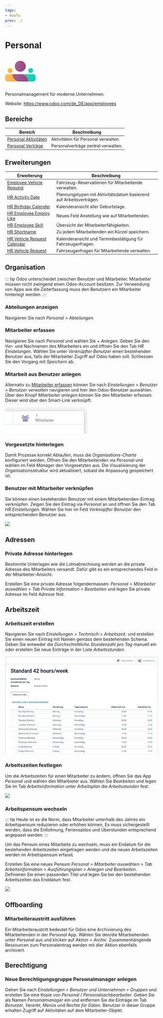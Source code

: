 ```yaml
---
tags:
- HowTo
prev: ./
---
```

# Personal
![icons_odoo_hr](assets/icons_odoo_hr.png)

Personalmanagement für moderne Unternehmen.

Website: <https://www.odoo.com/de_DE/app/employees>

## Bereiche

| Bereich                                           | Beschreibung                        |
| ------------------------------------------------- | ----------------------------------- |
| [Personal Aktivitäten](Personal%20Aktivitäten.md) | Aktivitäten für Personal verwalten. |
| [Personal Verträge](Personal%20Verträge.md)       | Personalverträge zentral verwalten. |

## Erweiterungen

| Erweiterung                                                         | Beschreibung                                                       |
| ------------------------------------------------------------------- | ------------------------------------------------------------------ |
| [Employee Vehicle Request](Employee%20Vehicle%20Request.md)         | Fahrzeug-Reservationen für Mitarbeitende verwalten.                |
| [HR Activity Date](HR%20Activity%20Date.md)                         | Plannungstypen mit Aktivitätsdatum basierend auf Arbeitsverträgen. |
| [HR Birthday Calender](HR%20Birthday%20Calender.md)                 | Kalenderansicht aller Geburtstage.                                 |
| [HR Employee Employ Like](HR%20Employee%20Employ%20Like.md)         | Neues Feld Anstellung wie auf Mitarbeitenden.                      |
| [HR Employee Skill](HR%20Employee%20Skill.md)                       | Übersicht der Mitarbeiterfähigkeiten.                              |
| [HR Shortname](HR%20Shortname.md)                                   | Zu jedem Mitarbeitenden ein Kürzel speichern.                      |
| [HR Vehicle Request Calendar](HR%20Vehicle%20Request%20Calendar.md) | Kalenderansicht und Terminbestätigung für Fahrzeuganfragen.        |
| [HR Vehicle Request](HR%20Vehicle%20Request.md)                     | Fahrzeuganfragen für Mitarbeitende verwalten.                      |

## Organisation

::: tip
Odoo unterscheidet zwischen Benutzer und Mitarbeiter. Mitarbeiter müssen nicht zwingend einen Odoo-Account besitzen. Zur Verwendung von Apps wie die Zeiterfassung muss den Benutzern ein Mitarbeiter hinterlegt werden.
:::

### Abteilungen anzeigen

Navigieren Sie nach *Personal > Abteilungen*.

### Mitarbeiter erfassen

Navigieren Sie nach *Personal* und wählen Sie *+ Anlegen*. Geben Sie den Vor- und Nachnamen des Mitarbeiters ein und öffnen Sie den Tab *HR Einstelungen*. Wählen Sie unter *Verknüpfter Benutzer* einen bestehenden Benutzer aus, falls der Mitarbeiter Zugriff auf Odoo haben soll. Schliessen Sie den Vorgang mit *Speichern* ab.

### Mitarbeit aus Benutzer anlegen

Alternativ zu [Mitarbeiter erfassen](#Mitarbeiter%20erfassen) können Sie nach *Einstellungen > Benutzer > Benutzer verwalten* navigieren und hier den Odoo-Benutzer auswählen. Über den Knopf *Mitarbeiter anlegen* können Sie den Mitarbeiter erfassen. Dieser wird über den Smart-Link verknüpft.

![](assets/Peresonal%20Smart-Link%20Mitarbeiter.png)

### Vorgesetzte hinterlegen

Damit Prozesse korrekt Ablaufen, muss die *Organisations-Charta* konfiguriert werden. Öffnen Sie den Mitarbeitenden via *Personal* und wählen im Feld *Manager* den Vorgesetzten aus. Die Visualisierung der Organisationsstruktur wird aktualisiert, sobald die Anpassung gespeichert ist.

### Benutzer mit Mitarbeiter verknüpfen

Sie können einen bestehenden Benutzer mit einem Mitarbeitenden-Eintrag verknüpfen. Zeigen Sie den Eintrag via *Personal* an und öffnen Sie den Tab *HR Einstellungen*. Wählen Sie hier im Feld *Verknüpfter Benutzer* den entsprechenden Benutzer aus.

![](assets/Personal%20Verknüpfter%20Benutzer.png)

## Adressen

### Private Adresse hinterlegen

Bestimmte Unterlagen wie die Lohnabrechnung werden an die private Adresse des Mitarbeiters versandt. Dafür gibt es ein entsprechendes Feld in der Mitarbeiter-Ansicht.

Erstellen Sie eine private Adresse folgendermassen: *Personal > Mitarbeiter auswählen > Tab Private Information > Bearbeiten* und legen Sie private Adresse im Feld *Adresse* fest.

## Arbeitszeit

### Arbeitszeit erstellen

Navigieren Sie nach *Einstellungen > Technisch > Arbeitszeit.* und erstellen Sie einen neuen Eintrag mit Namen gemäss dem bestehenden Schema. Geben Sie entweder die *Durchschnittliche Stundenzahl pro Tag* manuell ein oder erstellen Sie neue Einträge in der Liste *Arbeitsstunden*.

![](assets/Personal%20Arbeitszeit.png)

### Arbeitszeiten festlegen

Um die Arbeitszeiten für einen Mitarbeiter zu ändern, öffnen Sie das App *Personal* und wählen den Mitarbieter aus. Wählen Sie *Bearbeiten* und legen Sie im Tab *Arbeitsinformation* unter *Arbeitsplan* die *Arbeitsstunden* fest.

![](assets/Personal%20Arbeitsstunden.png)

### Arbeitspensum wechseln

::: tip
Heute ist es die Norm, dass Mitarbeiter unterhalb des Jahres ein Arbeitspensum reduzieren oder erhöhen können. Es muss sichergestellt werden, dass die Entlohnung, Feriensaldos und Überstunden entsprechend angepasst werden.
:::

Um das Pensum eines Mitarbeits zu wechseln, muss ein Endatum für die bestehenden Arbeitszeiten eingetragen werden und die neuen Arbeitszeiten werden im Arbeitspensum erfasst.

Erstellen Sie eine neues Pensum *Personal > Mitarbeiter auswählen > Tab Arbeitsinformation > Ausführungsplan > Anlegen und Bearbeiten*. Definieren Sie einen passenden Titel und legen Sie bei den bestehenden Arbeitszeiten das Enddatum fest.

![](assets/Personal%20Arbeitszeiten%20mit%20Enddatum.png)

## Offboarding

### Mitarbeiteraustritt ausführen

Ein Mitarbeiteraustritt bedeutet für Odoo eine Archivierung des Mitarbeitenden in der *Personal* App. Wählen Sie den/die Mitarbeitenden unter *Personal* aus und klicken auf *Aktion > Archiv*. Zusammenhängende Ressourcen zum Personaleintrag werden mit dier Aktion ebenfalls archiviert.

## Berechtigung

### Neue Berechtigungsgruppe Personalmanager anlegen

Gehen Sie nach *Einstellungen > Benutzer und Unternehmen > Gruppen* und erstellen Sie eine Kopie von *Personal / Personalsachbearbeiter*. Geben Sie als Namen *Personalmanager* ein und entfernen Sie die Einträge im Tab *Benutzer*, *Vererbt*, *Menüs* und *Rechte für Daten*. Benutzer in dieser Gruppe erhalten Zugriff auf Aktivitäten auf dem Mitarbeiter-Objekt.
